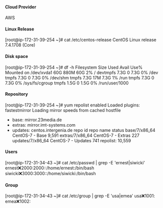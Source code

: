 

#### Cloud Provider
AWS

#### Linux Release
[root@ip-172-31-39-254 ~]# cat /etc/centos-release
CentOS Linux release 7.4.1708 (Core)

#### Disk space
[root@ip-172-31-39-254 ~]# df -h
Filesystem      Size  Used Avail Use% Mounted on
/dev/xvda1       60G  880M   60G   2% /
devtmpfs        7.3G     0  7.3G   0% /dev
tmpfs           7.3G     0  7.3G   0% /dev/shm
tmpfs           7.3G   17M  7.3G   1% /run
tmpfs           7.3G     0  7.3G   0% /sys/fs/cgroup
tmpfs           1.5G     0  1.5G   0% /run/user/1000


#### Repository
[root@ip-172-31-39-254 ~]# yum repolist enabled
Loaded plugins: fastestmirror
Loading mirror speeds from cached hostfile
 * base: mirror.23media.de
 * extras: mirror.imt-systems.com
 * updates: centos.intergenia.de
repo id                                                                                 repo name                                                                                  status
base/7/x86_64                                                                           CentOS-7 - Base                                                                            9,591
extras/7/x86_64                                                                         CentOS-7 - Extras                                                                            227
updates/7/x86_64                                                                        CentOS-7 - Updates                                                                           741
repolist: 10,559

#### Users
[root@ip-172-31-34-43 ~]# cat /etc/passwd | grep -E 'ernest|siwicki'
ernest:x:2000:2000::/home/ernest:/bin/bash
siwicki:x:3000:3000::/home/siwicki:/bin/bash


#### Group
[root@ip-172-31-34-43 ~]# cat /etc/group | grep -E 'usa|emea'
usa:x:1001:
emea:x:1002:



